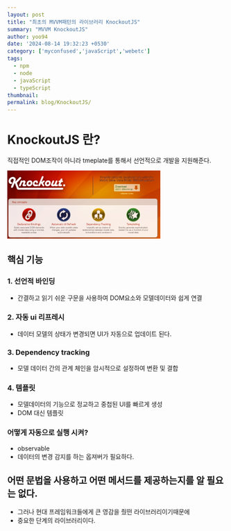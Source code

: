 ```yaml
---
layout: post
title: "최초의 MVVM패턴의 라이브러리 KnockoutJS"
summary: "MVVM KnockoutJS"
author: yoo94
date: '2024-08-14 19:32:23 +0530'
category: ['myconfused','javaScript','webetc']
tags:
  - npm
  - node
  - javaScript
  - typeScript
thumbnail: 
permalink: blog/KnockoutJS/
---
```

# KnockoutJS 란?

직접적인 DOM조작이 아니라 tmeplate를 통해서 선언적으로 개발을 지원해준다.

<img src="../blog/postImg/knockoutjs.png" style="width: 70%">

## 핵심 기능

### 1. 선언적 바인딩
- 간결하고 읽기 쉬운 구문을 사용하여 DOM요소와 모델데이터와 쉽게 연결

### 2. 자동 ui 리프레시
- 데이터 모델의 상태가 변경되면 UI가 자동으로 업데이트 된다.

### 3. Dependency tracking
- 모델 데이터 간의 관계 체인을 암시적으로 설정하여 변환 및 결합

### 4. 템플릿
- 모델데이터의 기능으로 정교하고 중첩된 UI를 빠르게 생성
- DOM 대신 템플릿

### 어떻게 자동으로 실행 시켜?
- observable
- 데이터의 변경 감지를 하는 옵져버가 필요하다.

## 어떤 문법을 사용하고 어떤 메서드를 제공하는지를 알 필요는 없다.

- 그러나 현대 프레임워크들에게 큰 영감을 줬떤 라이브러리이기때문에
- 중요한 단계의 라이브러리이다.

